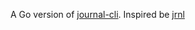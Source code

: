 A Go version of [journal-cli](https://github.com/TaylorMichaelHall/journal-cli). Inspired be [jrnl](https://jrnl.sh/)